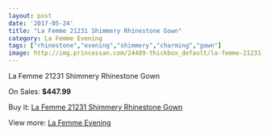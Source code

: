 ```yaml
---
layout: post
date: '2017-05-24'
title: "La Femme 21231 Shimmery Rhinestone Gown"
category: La Femme Evening
tags: ["rhinestone","evening","shimmery","charming","gown"]
image: http://img.princessan.com/24489-thickbox_default/la-femme-21231-shimmery-rhinestone-gown.jpg
---
```

La Femme 21231 Shimmery Rhinestone Gown

On Sales: **$447.99**
<a href="https://www.princessan.com/en/la-femme-evening/11279-la-femme-21231-shimmery-rhinestone-gown.html"><amp-img layout="responsive" width="600" height="600" src="//img.princessan.com/24489-thickbox_default/la-femme-21231-shimmery-rhinestone-gown.jpg" alt="La Femme 21231 Shimmery Rhinestone Gown 0" /></a>
<a href="https://www.princessan.com/en/la-femme-evening/11279-la-femme-21231-shimmery-rhinestone-gown.html"><amp-img layout="responsive" width="600" height="600" src="//img.princessan.com/24493-thickbox_default/la-femme-21231-shimmery-rhinestone-gown.jpg" alt="La Femme 21231 Shimmery Rhinestone Gown 1" /></a>
<a href="https://www.princessan.com/en/la-femme-evening/11279-la-femme-21231-shimmery-rhinestone-gown.html"><amp-img layout="responsive" width="600" height="600" src="//img.princessan.com/24492-thickbox_default/la-femme-21231-shimmery-rhinestone-gown.jpg" alt="La Femme 21231 Shimmery Rhinestone Gown 2" /></a>
<a href="https://www.princessan.com/en/la-femme-evening/11279-la-femme-21231-shimmery-rhinestone-gown.html"><amp-img layout="responsive" width="600" height="600" src="//img.princessan.com/24491-thickbox_default/la-femme-21231-shimmery-rhinestone-gown.jpg" alt="La Femme 21231 Shimmery Rhinestone Gown 3" /></a>
<a href="https://www.princessan.com/en/la-femme-evening/11279-la-femme-21231-shimmery-rhinestone-gown.html"><amp-img layout="responsive" width="600" height="600" src="//img.princessan.com/24490-thickbox_default/la-femme-21231-shimmery-rhinestone-gown.jpg" alt="La Femme 21231 Shimmery Rhinestone Gown 4" /></a>

Buy it: [La Femme 21231 Shimmery Rhinestone Gown](https://www.princessan.com/en/la-femme-evening/11279-la-femme-21231-shimmery-rhinestone-gown.html "La Femme 21231 Shimmery Rhinestone Gown")

View more: [La Femme Evening](https://www.princessan.com/en/29-la-femme-evening "La Femme Evening")